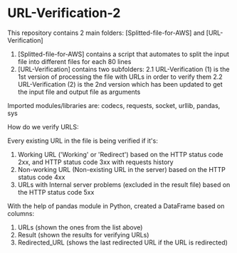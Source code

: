 # URL-Verification-2

This repository contains 2 main folders: [Splitted-file-for-AWS] and [URL-Verification]

1. [Splitted-file-for-AWS] contains a script that automates to split the input file into different files for each 80 lines
2. [URL-Verification] contains two subfolders:
  2.1 URL-Verification (1) is the 1st version of processing the file with URLs in order to verify them
  2.2 URL-Verification (2) is the 2nd version which has been updated to get the input file and output file as arguments

Imported modules/libraries are:
codecs, requests, socket, urllib, pandas, sys

How do we verify URLS:

Every existing URL in the file is being verified if it's:
  1. Working URL ('Working' or 'Redirect') based on the HTTP status code 2xx, and HTTP status code 3xx with requests history
  2. Non-working URL (Non-existing URL in the server) based on the HTTP status code 4xx
  3. URLs with Internal server problems (excluded in the result file) based on the HTTP status code 5xx

With the help of pandas module in Python, created a DataFrame based on columns:
  1. URLs (shown the ones from the list above)
  2. Result (shown the results for verifying URLs)
  3. Redirected_URL (shows the last redirected URL if the URL is redirected)
